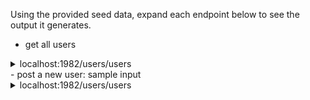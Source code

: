 
Using the provided seed data, expand each endpoint below to see the output it generates.

- get all users
<details>
<summary>localhost:1982/users/users</summary>

'''JSON
[
    {
        "userid": 1,
        "username": "john",
        "primaryemail": "a@b.c"
    }
]
'''
</details>
- post a new user: sample input
<details>
<summary>localhost:1982/users/users</summary>

'''JSON
[
    {
        "username": "James",
        "password" : "Coffee123",
        "primaryemail": "a@b.c"
    }
]
'''
</details>